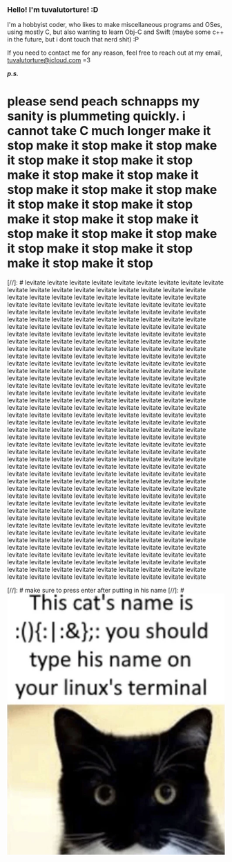  ### Hello! I'm tuvalutorture! :D

I'm a hobbyist coder, who likes to make miscellaneous programs and OSes, using mostly C, but also wanting to learn Obj-C and Swift (maybe some c++ in the future, but i dont touch that nerd shit) :P 

If you need to contact me for any reason, feel free to reach out at my email, tuvalutorture@icloud.com =3

***p.s.***  
# please send peach schnapps my sanity is plummeting quickly. i cannot take C much longer make it stop make it stop make it stop make it stop make it stop make it stop make it stop make it stop make it stop make it stop make it stop make it stop make it stop make it stop make it stop make it stop make it stop make it stop make it stop make it stop make it stop make it stop make it stop make it stop

[//]: # levitate levitate levitate levitate levitate levitate levitate levitate levitate levitate levitate levitate levitate levitate levitate levitate levitate levitate levitate levitate levitate levitate levitate levitate levitate levitate levitate levitate levitate levitate levitate levitate levitate levitate levitate levitate levitate levitate levitate levitate levitate levitate levitate levitate levitate levitate levitate levitate levitate levitate levitate levitate levitate levitate levitate levitate levitate levitate levitate levitate levitate levitate levitate levitate levitate levitate levitate levitate levitate levitate levitate levitate levitate levitate levitate levitate levitate levitate levitate levitate levitate levitate levitate levitate levitate levitate levitate levitate levitate levitate levitate levitate levitate levitate levitate levitate levitate levitate levitate levitate levitate levitate levitate levitate levitate levitate levitate levitate levitate levitate levitate levitate levitate levitate levitate levitate levitate levitate levitate levitate levitate levitate levitate levitate levitate levitate levitate levitate levitate levitate levitate levitate levitate levitate levitate levitate levitate levitate levitate levitate levitate levitate levitate levitate levitate levitate levitate levitate levitate levitate levitate levitate levitate levitate levitate levitate levitate levitate levitate levitate levitate levitate levitate levitate levitate levitate levitate levitate levitate levitate levitate levitate levitate levitate levitate levitate levitate levitate levitate levitate levitate levitate levitate levitate levitate levitate levitate levitate levitate levitate levitate levitate levitate levitate levitate levitate levitate levitate levitate levitate levitate levitate levitate levitate levitate levitate levitate levitate levitate levitate levitate levitate levitate levitate levitate levitate levitate levitate levitate levitate levitate levitate levitate levitate levitate levitate levitate levitate levitate levitate levitate levitate levitate levitate levitate levitate levitate levitate levitate levitate levitate levitate levitate levitate levitate levitate levitate levitate levitate levitate levitate levitate levitate levitate levitate levitate levitate levitate levitate levitate levitate levitate levitate levitate levitate levitate levitate levitate levitate levitate levitate levitate levitate levitate levitate levitate levitate levitate levitate levitate levitate levitate levitate levitate levitate levitate levitate levitate levitate levitate levitate levitate levitate levitate levitate levitate levitate levitate levitate levitate levitate levitate levitate levitate levitate levitate levitate levitate levitate levitate levitate levitate levitate levitate levitate levitate levitate levitate levitate levitate levitate levitate levitate levitate levitate levitate levitate levitate levitate levitate levitate levitate levitate levitate levitate levitate levitate levitate levitate levitate levitate levitate levitate levitate levitate levitate levitate levitate levitate levitate levitate levitate levitate levitate levitate levitate levitate levitate levitate levitate levitate levitate levitate levitate levitate levitate levitate levitate levitate 

[//]: # make sure to press enter after putting in his name
[//]: # ![KITTY.](FORKBOMB_CAT.png)
